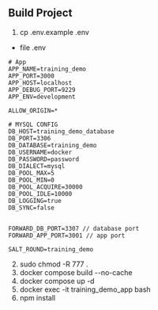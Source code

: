 ## Build Project
1. cp .env.example .env
- file .env
```
# App
APP_NAME=training_demo
APP_PORT=3000
APP_HOST=localhost
APP_DEBUG_PORT=9229
APP_ENV=development

ALLOW_ORIGIN=*

# MYSQL CONFIG
DB_HOST=training_demo_database
DB_PORT=3306
DB_DATABASE=training_demo
DB_USERNAME=docker
DB_PASSWORD=password
DB_DIALECT=mysql
DB_POOL_MAX=5
DB_POOL_MIN=0
DB_POOL_ACQUIRE=30000
DB_POOL_IDLE=10000
DB_LOGGING=true
DB_SYNC=false


FORWARD_DB_PORT=3307 // database port
FORWARD_APP_PORT=3001 // app port

SALT_ROUND=training_demo
```
2. sudo chmod -R 777 .
3. docker compose build --no-cache
4. docker compose up -d
5. docker exec -it training_demo_app bash
6. npm install
